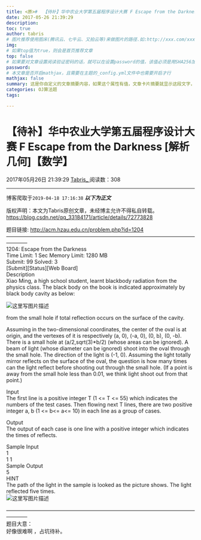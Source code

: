 ```yaml
---
title: <原>#  【待补】华中农业大学第五届程序设计大赛 F Escape from the Darkness [解析几何]【数学】
date: 2017-05-26 21:39:29
description:
toc: true
author: tabris
# 图片推荐使用图床(腾讯云、七牛云、又拍云等)来做图片的路径.如:http://xxx.com/xxx.jpg
img: 
# 如果top值为true，则会是首页推荐文章
top: false
# 如果要对文章设置阅读验证密码的话，就可以在设置password的值，该值必须是用SHA256加密后的密码，防止被他人识破
password: 
# 本文章是否开启mathjax，且需要在主题的_config.yml文件中也需要开启才行
mathjax: false
summary: 这是你自定义的文章摘要内容，如果这个属性有值，文章卡片摘要就显示这段文字，否则程序会自动截取文章的部分内容作为摘要
categories: OJ算法题
tags:

---
```





#  【待补】华中农业大学第五届程序设计大赛 F Escape from the Darkness [解析几何]【数学】

2017年05月26日 21:39:29  [ Tabris_ ](https://me.csdn.net/qq_33184171) 阅读数：308


--- 
 博客爬取于`2019-04-18 17:16:38`
***以下为正文***

版权声明：本文为Tabris原创文章，未经博主允许不得私自转载。
https://blog.csdn.net/qq_33184171/article/details/72773828

题目链接: [ http://acm.hzau.edu.cn/problem.php?id=1204
](http://acm.hzau.edu.cn/problem.php?id=1204)  
————————————————————————————————————————  
1204: Escape from the Darkness  
Time Limit: 1 Sec Memory Limit: 1280 MB  
Submit: 99 Solved: 3  
[Submit][Status][Web Board]  
Description  
Xiao Ming, a high school student, learnt blackbody radiation from the physics
class. The black body on the book is indicated approximately by black body
cavity as below:

![这里写图片描述](http://acm.hzau.edu.cn/upload/201704/e.jpg)

from the small hole if total reflection occurs on the surface of the cavity.

Assuming in the two-dimensional coordinates, the center of the oval is at
origin, and the vertexes of it is respectively (a, 0), (-a, 0), (0, b), (0,
-b). There is a small hole at (a/2,sqrt(3)*b/2) (whose areas can be ignored).
A beam of light (whose diameter can be ignored) shoot into the oval through
the small hole. The direction of the light is (-1, 0). Assuming the light
totally mirror reflects on the surface of the oval, the question is how many
times can the light reflect before shooting out through the small hole. (If a
point is away from the small hole less than 0.01, we think light shoot out
from that point.)

Input  
The first line is a positive integer T (1 <= T <= 55) which indicates the
numbers of the test cases. Then flowing next T lines, there are two positive
integer a, b (1 <= b<= a<= 10) in each line as a group of cases.

Output  
The output of each case is one line with a positive integer which indicates
the times of reflects.

Sample Input  
1  
1 1  
Sample Output  
5  
HINT  
The path of the light in the sample is looked as the picture shows. The light
reflected five times.  
![这里写图片描述](http://acm.hzau.edu.cn/upload/201704/ehint.jpg)

————————————————————————————————————————  
题目大意：  
好像很难啊 ，占坑待补。

